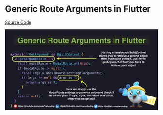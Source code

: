 # Generic Route Arguments in Flutter

[Source Code](generic-route-arguments-in-flutter.dart)

![](generic-route-arguments-in-flutter.jpg)
